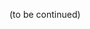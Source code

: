 (to be continued)

<!-- [wjet](https://github.com/webix-hub/wjet) is a Webix Jet command-like tool that can help you begin working.

### How to install

Clone or download the files and run:

```
npm install -g wjet
```
### How to use

To create a skeleton app, run the following commands:

```
mkdir myapp
cd myapp
wjet init
```
 -->
